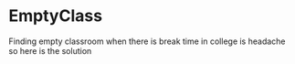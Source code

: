 # EmptyClass
Finding empty classroom when there is break time in college is headache so here is the solution
